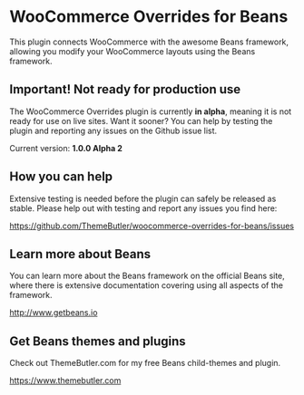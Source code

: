 # WooCommerce Overrides for Beans

This plugin connects WooCommerce with the awesome Beans framework, allowing you modify your WooCommerce layouts using the Beans framework.

## Important! Not ready for production use

The WooCommerce Overrides plugin is currently **in alpha**, meaning it is not ready for use on live sites. Want it sooner? You can help by testing the plugin and reporting any issues on the Github issue list.

Current version: **1.0.0 Alpha 2**

## How you can help

Extensive testing is needed before the plugin can safely be released as stable. Please help out with testing and report any issues you find here:

https://github.com/ThemeButler/woocommerce-overrides-for-beans/issues

## Learn more about Beans

You can learn more about the Beans framework on the official Beans site, where there is extensive documentation covering using all aspects of the framework.

http://www.getbeans.io

## Get Beans themes and plugins

Check out ThemeButler.com for my free Beans child-themes and plugin.

https://www.themebutler.com